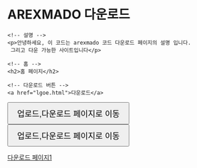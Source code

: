 <!DOCTYPE html>
<html lang="ko">
<head>
    <meta charset="UTF-8">
    <title>AREXMADO 다운로드</title>
</head>
<body>
    <!-- 제목 -->
    <h1>AREXMADO 다운로드</h1>

    <!-- 설명 -->
    <p>안녕하세요, 이 코드는 arexmado 코드 다운로드 페이지의 설명 입니다.
     그리고 다운 가능한 사이트입니다</p>

    <!-- 홈 -->
    <h2>홈 페이지</h2>

    <!-- 다운로드 버튼 -->
    <a href="lgoe.html">다운로드</a>

  <!-- 업,다운로드 페이지로 이동하는 링크 -->
  <a href="templates/indexs.html">
    <button style="font-size: 18px; padding: 10px 20px;">업로드,다운로드 페이지로 이동</button>
  </a>
</body>
</html>

  <!-- 업1,다운로드 페이지로 이동하는 링크 -->
  <a href="downloads_updated.html">
    <button style="font-size: 18px; padding: 10px 20px;">업로드,다운로드 페이지로 이동</button>
  </a>

  <a href="downloads_updated.html">다운로드 페이지1</a>
</body>
</html>

